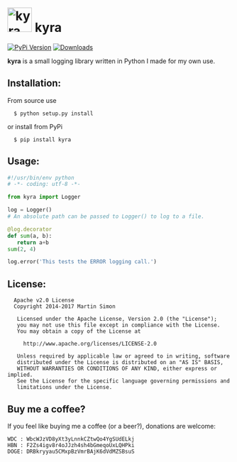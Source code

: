 <h1><img src="https://raw.githubusercontent.com/c0ding/kyra/master/doc/kyra.png" height=55 alt="kyra" title="kyra"> kyra</h1>

[![PyPi Version](http://img.shields.io/pypi/v/kyra.svg)](https://pypi.python.org/pypi/kyra/)   [![Downloads](http://img.shields.io/pypi/dm/kyra.svg)](https://pypi.python.org/pypi/kyra/)

**kyra** is a small logging library written in Python I made for my own use.

## Installation:

From source use

      $ python setup.py install

or install from PyPi

      $ pip install kyra

## Usage:

```python
#!/usr/bin/env python
# -*- coding: utf-8 -*-

from kyra import Logger

log = Logger()
# An absolute path can be passed to Logger() to log to a file.

@log.decorator
def sum(a, b):
   return a+b
sum(2, 4)

log.error('This tests the ERROR logging call.')

```

## License:

```
  Apache v2.0 License
  Copyright 2014-2017 Martin Simon

   Licensed under the Apache License, Version 2.0 (the "License");
   you may not use this file except in compliance with the License.
   You may obtain a copy of the License at

     http://www.apache.org/licenses/LICENSE-2.0

   Unless required by applicable law or agreed to in writing, software
   distributed under the License is distributed on an "AS IS" BASIS,
   WITHOUT WARRANTIES OR CONDITIONS OF ANY KIND, either express or implied.
   See the License for the specific language governing permissions and
   limitations under the License.

```

## Buy me a coffee?

If you feel like buying me a coffee (or a beer?), donations are welcome:

```
WDC : WbcWJzVD8yXt3yLnnkCZtwQo4YgSUdELkj
HBN : F2Zs4igv8r4oJJzh4sh4bGmeqoUxLQHPki
DOGE: DRBkryyau5CMxpBzVmrBAjK6dVdMZSBsuS
```
